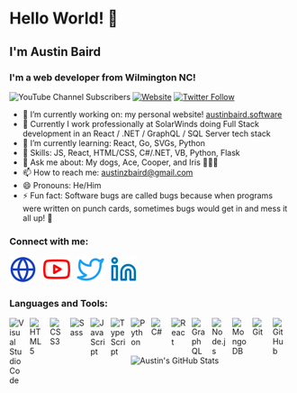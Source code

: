 # Hello World! 👋
## I'm Austin Baird
### I'm a web developer from Wilmington NC!


![YouTube Channel Subscribers](https://img.shields.io/youtube/channel/subscribers/UCU0CitVYVrFqdpJqmZzEL_Q?logo=youtube&logoColor=red&style=for-the-badge)
[![Website](https://img.shields.io/website?label=austinbaird.software&style=for-the-badge&url=https%3A%2F%2Fcodestackr.com)](https://austinbaird.software)
[![Twitter Follow](https://img.shields.io/twitter/follow/austinbaird21?color=1DA1F2&logo=twitter&style=for-the-badge)](https://twitter.com/Austinbaird21)



- 🔭 I’m currently working on: my personal website! [austinbaird.software](https://austinbaird.software)
- 🏨 Currently I work professionally at SolarWinds doing Full Stack development in an React / .NET / GraphQL / SQL Server tech stack
- 🌱 I’m currently learning: React, Go, SVGs, Python
- 💪 Skills: JS, React, HTML/CSS, C#/.NET, VB, Python, Flask
- 💬 Ask me about: My dogs, Ace, Cooper, and Iris 🐶🐶🐶
- 📫 How to reach me: austinzbaird@gmail.com
- 😄 Pronouns: He/Him
- ⚡ Fun fact: Software bugs are called bugs because when programs were written on punch cards, sometimes bugs would get in and mess it all up! 🐛

### Connect with me:

[![website](./img/globe-light.svg)](https://austinbaird.software)&nbsp;&nbsp;&nbsp;[![website](./img/youtube-light.svg)](https://www.youtube.com/channel/UCU0CitVYVrFqdpJqmZzEL_Q)&nbsp;&nbsp;&nbsp;[![website](./img/twitter-light.svg)](https://twitter.com/Austinbaird21)&nbsp;&nbsp;&nbsp;[![website](./img/linkedin-light.svg)](https:/www.linkedin.com/in/%F0%9F%92%BB-austin-baird-2a1490171/)

[website]: https://austinbaird.software
[twitter]: https://twitter.com/Austinbaird21
[youtube]: https://www.youtube.com/channel/UCU0CitVYVrFqdpJqmZzEL_Q
[linkedin]: https://www.linkedin.com/in/%F0%9F%92%BB-austin-baird-2a1490171/

### Languages and Tools:

<img align="left" alt="Visual Studio Code" width="26px" src="https://cdn.jsdelivr.net/gh/devicons/devicon/icons/vscode/vscode-original.svg" style="padding-right:10px;" />
<img align="left" alt="HTML5" width="26px" src="https://cdn.jsdelivr.net/gh/devicons/devicon/icons/html5/html5-original.svg" style="padding-right:10px;" />
<img align="left" alt="CSS3" width="26px" src="https://cdn.jsdelivr.net/gh/devicons/devicon/icons/css3/css3-original.svg" style="padding-right:10px;" />
<img align="left" alt="Sass" width="26px" src="https://cdn.jsdelivr.net/gh/devicons/devicon/icons/sass/sass-original.svg" style="padding-right:10px;" />
<img align="left" alt="JavaScript" width="26px" src="https://cdn.jsdelivr.net/gh/devicons/devicon/icons/javascript/javascript-original.svg" style="padding-right:10px;" />
<img align="left" alt="TypeScript" width="26px" src="https://cdn.jsdelivr.net/gh/devicons/devicon/icons/typescript/typescript-original.svg" style="padding-right:10px;" />
<img align="left" alt="Python" width="26px" src="https://cdn.jsdelivr.net/gh/devicons/devicon/icons/python/python-original.svg" style="padding-right:10px;" />
<img align="left" alt="C#" width="26px" src="https://cdn.jsdelivr.net/gh/devicons/devicon/icons/csharp/csharp-original.svg" style="padding-right:10px;" />
<img align="left" alt="React" width="26px" src="https://cdn.jsdelivr.net/gh/devicons/devicon/icons/react/react-original.svg" style="padding-right:10px;" />
<img align="left" alt="GraphQL" width="26px" src="https://cdn.jsdelivr.net/gh/devicons/devicon/icons/graphql/graphql-plain.svg" style="padding-right:10px;" />
<img align="left" alt="Node.js" width="26px" src="https://cdn.jsdelivr.net/gh/devicons/devicon/icons/nodejs/nodejs-original.svg" style="padding-right:10px;" />
<img align="left" alt="MongoDB" width="26px" src="https://cdn.jsdelivr.net/gh/devicons/devicon/icons/mongodb/mongodb-original.svg" style="padding-right:10px;" />
<img align="left" alt="Git" width="26px" src="https://cdn.jsdelivr.net/gh/devicons/devicon/icons/git/git-original.svg" style="padding-right:10px;" />
<img align="left" alt="GitHub" width="26px" src="https://user-images.githubusercontent.com/3369400/139448065-39a229ba-4b06-434b-bc67-616e2ed80c8f.png" style="padding-right:10px;" />

<br />
<br />

  <img align="left" alt="Austin's GitHub Stats" src="https://github-readme-stats.vercel.app/api?username=austinb12&show_icons=true&hide_border=false&title_color=eff8ff&icon_color=5ce973&bg_color=09131B&text_color=eff8ff&border_color=0c1a25" />

<br />
<br />
